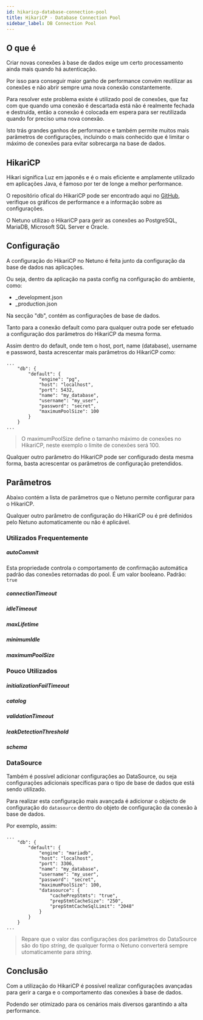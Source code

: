 ```yaml
---
id: hikaricp-database-connection-pool
title: HikariCP - Database Connection Pool
sidebar_label: DB Connection Pool
---
```


## O que é

Criar novas conexões à base de dados exige um certo processamento ainda mais quando há autenticação.

Por isso para conseguir maior ganho de performance convém reutilizar as conexões e não abrir sempre uma nova conexão constantemente.

Para resolver este problema existe é utilizado pool de conexões, que faz com que quando uma conexão é descartada está não é realmente fechada e destruída, então a conexão é colocada em espera para ser reutilizada quando for preciso uma nova conexão.

Isto trás grandes ganhos de performance e também permite muitos mais parâmetros de configurações, incluindo o mais conhecido que é limitar o máximo de conexões para evitar sobrecarga na base de dados.

## HikariCP

Hikari significa Luz em japonês e é o mais eficiente e amplamente utilizado em aplicações Java, é famoso por ter de longe a melhor performance.

O repositório ofical do HikariCP pode ser encontrado aqui no [GitHub](https://github.com/brettwooldridge/HikariCP), verifique os gráficos de performance e a informação sobre as configurações.

O Netuno utilizao o HikariCP para gerir as conexões ao PostgreSQL, MariaDB, Microsoft SQL Server e Oracle.

## Configuração

A configuração do HikariCP no Netuno é feita junto da configuração da base de dados nas aplicações.

Ou seja, dentro da aplicação na pasta config na configuração do ambiente, como:

- \_development.json
- \_production.json

Na secção "db", contém as configurações de base de dados.

Tanto para a conexão default como para qualquer outra pode ser efetuado a configuração dos parâmetros do HikariCP da mesma forma.

Assim dentro do default, onde tem o host, port, name (database), username e password, basta acrescentar mais parâmetros do HikariCP como:

```
...
    "db": {
        "default": {
            "engine": "pg",
            "host": "localhost",
            "port": 5432,
            "name": "my_database",
            "username": "my_user",
            "password": "secret",
            "maximumPoolSize": 100
        }
    }
...
```

> O maximumPoolSize define o tamanho máximo de conexões no HikariCP, neste exemplo o limite de conexões será 100.

Qualquer outro parâmetro do HikariCP pode ser configurado desta mesma forma, basta acrescentar os parâmetros de configuração pretendidos.

## Parâmetros

Abaixo contém a lista de parâmetros que o Netuno permite configurar para o HikariCP.

Qualquer outro parâmetro de configuração do HikariCP ou é pré definidos pelo Netuno automaticamente ou não é aplicável.

### Utilizados Frequentemente

##### autoCommit

Esta propriedade controla o comportamento de confirmação automática padrão das conexões retornadas do pool.
É um valor booleano.
Padrão: `true`

##### connectionTimeout

##### idleTimeout

##### maxLifetime

##### minimumIdle

##### maximumPoolSize

### Pouco Utilizados

##### initializationFailTimeout

##### catalog

##### validationTimeout

##### leakDetectionThreshold

##### schema

### DataSource

Também é possível adicionar configurações ao DataSource, ou seja configurações adicionais specíficas para o tipo de base de dados que está sendo utilizado.

Para realizar esta configuração mais avançada é adicionar o objecto de configuração do `datasource` dentro do objeto de configuração da conexão à base de dados.

Por exemplo, assim:

```
...
    "db": {
        "default": {
            "engine": "mariadb",
            "host": "localhost",
            "port": 3306,
            "name": "my_database",
            "username": "my_user",
            "password": "secret",
            "maximumPoolSize": 100,
            "datasource": {
                "cachePrepStmts": "true",
                "prepStmtCacheSize": "250",
                "prepStmtCacheSqlLimit": "2048"
            }
        }
    }
...
```

> Repare que o valor das configurações dos parâmetros do DataSource são do tipo _string_, de qualquer forma o Netuno converterá sempre utomaticamente para _string_.

## Conclusão

Com a utilização do HikariCP é possível realizar configurações avançadas para gerir a carga e o comportamento das conexões à base de dados.

Podendo ser otimizado para os cenários mais diversos garantindo a alta performance.

